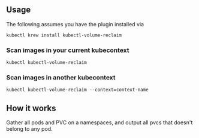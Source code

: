 
## Usage
The following assumes you have the plugin installed via

```shell
kubectl krew install kubectl-volume-reclaim
```

### Scan images in your current kubecontext

```shell
kubectl kubectl-volume-reclaim
```

### Scan images in another kubecontext

```shell
kubectl kubectl-volume-reclaim --context=context-name
```

## How it works
Gather all pods and PVC on a namespaces, and output all pvcs that doesn't belong to any pod.